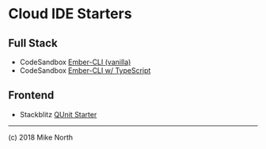 # Cloud IDE Starters

## Full Stack
* CodeSandbox [Ember-CLI (vanilla)](https://codesandbox.io/s/github/mike-north/ember-new-output/tree/vanilla)
* CodeSandbox [Ember-CLI w/ TypeScript](https://codesandbox.io/s/github/mike-north/ember-new-output/tree/ts)

## Frontend
* Stackblitz [QUnit Starter](https://stackblitz.com/edit/qunit-starter)

---
(c) 2018 Mike North
